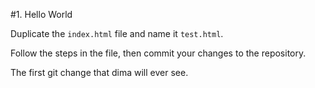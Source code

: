 #1. Hello World

Duplicate the `index.html` file and name it `test.html`.

Follow the steps in the file, then commit your changes to the repository.

The first git change that dima will ever see.